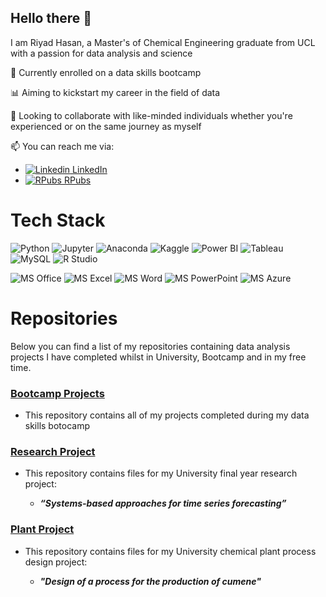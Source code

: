 ## Hello there 👋

I am Riyad Hasan, a Master's of Chemical Engineering graduate from UCL with a passion for data analysis and science

🌱 Currently enrolled on a data skills bootcamp

📊 Aiming to kickstart my career in the field of data

👯 Looking to collaborate with like-minded individuals whether you're experienced or on the same journey as myself

📫 You can reach me via:

- [![Linkedin](https://i.sstatic.net/gVE0j.png) LinkedIn](https://www.linkedin.com/in/riyad-hasan-062305297/)
- [![RPubs](https://i.imgur.com/WKPQa6U.png) RPubs](https://rpubs.com/RiyadHasan)

  



<!--
**riyadzhasan/riyadzhasan** is a ✨ _special_ ✨ repository because its `README.md` (this file) appears on your GitHub profile.

Here are some ideas to get you started:

- 🔭 I’m currently working on ...
- 🌱 I’m currently learning ...
- 👯 I’m looking to collaborate on ...
- 🤔 I’m looking for help with ...
- 💬 Ask me about ...
- 📫 How to reach me: ...
- 😄 Pronouns: ...
- ⚡ Fun fact: ...
-->


# Tech Stack

![Python](https://img.shields.io/badge/python-3670A0?style=for-the-badge&logo=python&logoColor=ffdd54) ![Jupyter](https://img.shields.io/badge/Jupyter-F37626.svg?&style=for-the-badge&logo=Jupyter&logoColor=white) ![Anaconda](https://img.shields.io/badge/conda-342B029.svg?&style=for-the-badge&logo=anaconda&logoColor=white) ![Kaggle](https://img.shields.io/badge/Kaggle-20BEFF?style=for-the-badge&logo=Kaggle&logoColor=white) ![Power BI](https://img.shields.io/badge/PowerBI-F2C811?style=for-the-badge&logo=Power%20BI&logoColor=white) ![Tableau](https://img.shields.io/badge/Tableau-E97627?style=for-the-badge&logo=Tableau&logoColor=white) ![MySQL](https://img.shields.io/badge/MySQL-005C84?style=for-the-badge&logo=mysql&logoColor=white) ![R Studio](https://img.shields.io/badge/RStudio-75AADB?style=for-the-badge&logo=RStudio&logoColor=white) 

![MS Office](https://img.shields.io/badge/Microsoft_Office-D83B01?style=for-the-badge&logo=microsoft-office&logoColor=white) ![MS Excel](https://img.shields.io/badge/Microsoft_Excel-217346?style=for-the-badge&logo=microsoft-excel&logoColor=white) ![MS Word](https://img.shields.io/badge/Microsoft_Word-2B579A?style=for-the-badge&logo=microsoft-word&logoColor=white) ![MS PowerPoint](https://img.shields.io/badge/Microsoft_PowerPoint-B7472A?style=for-the-badge&logo=microsoft-powerpoint&logoColor=white) ![MS Azure](https://img.shields.io/badge/microsoft%20azure-0089D6?style=for-the-badge&logo=microsoft-azure&logoColor=white) ![]() ![]() 




# Repositories

Below you can find a list of my repositories containing data analysis projects I have completed whilst in University, Bootcamp and in my free time.

### [Bootcamp Projects](github.com/riyadzhasan/Bootcamp_Projects)

- This repository contains all of my projects completed during my data skills botocamp

### [Research Project](github.com/riyadzhasan/Research_Project)

- This repository contains files for my University final year research project:

    - _**“Systems-based approaches for time series forecasting”**_

### [Plant Project](github.com/riyadzhasan/Plant_Project)

- This repository contains files for my University chemical plant process design project:

    - _**"Design of a process for the production of cumene"**_

